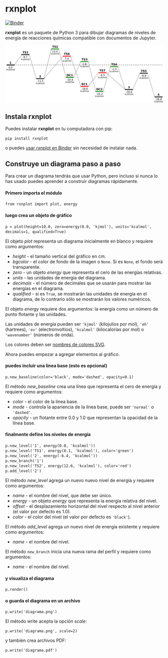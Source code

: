 rxnplot
======

[![Binder](https://mybinder.org/badge_logo.svg)](https://mybinder.org/v2/gh/josemvas/rxnplot.git/HEAD?filepath=examples)

**rxnplot** es un paquete de Python 3 para dibujar diagramas de niveles de energía de reacciones químicas compatible con documentos de Jupyter.

![graphic](abstract.png)


Instala rxnplot
---------------

Puedes instalar **rxnplot** en tu computadora con pip:

    pip install rxnplot

o puedes [usar rxnplot en Binder](https://mybinder.org/v2/gh/josemvas/rxnplot.git/HEAD?filepath=examples) sin necesidad de instalar nada.


Construye un diagrama paso a paso
--------------------------------

Para crear un diagrama tendrás que usar Python, pero incluso si nunca lo has usado puedes aprender a construir diagramas rápidamente.

#### Primero importa el módulo

    from rxnplot import plot, energy

#### luego crea un objeto de gráfico

    p = plot(height=10.0, zero=energy(0.0, 'kjmol'), units='kcalmol', decimals=1, qualified=True)
    
El objeto *plot* representa un diagrama inicialmente en blanco y requiere como argumentos:

- *height* - el tamaño vertical del gráfico en cm.
- *bgcolor* - el color de fondo de la imagen o `None`. Si es `None`, el fondo será transparente.
- *zero* - un objeto *energy* que representa el cero de las energías relativas.
- *units* - las unidades de energía del diagrama.
- *decimals* - el número de decimales que se usarán para mostrar las energías en el diagrama.
- *qualified* - si es `True`, se mostrarán las unidades de energía en el diagrama, de lo contrario sólo se mostrarán los valores numéricos.

El objeto *energy* requiere dos argumentos: la energía como un número de punto flotante y las unidades.

Las unidades de energía pueden ser `'kjmol'` (kilojulios por mol), `'eh'` (hartrees), `'ev'` (electronvoltios), `'kcalmol'` (kilocalorías por mol) o
`'wavenumber'` (números de onda).

Los colores deben ser [nombres de colores SVG](https://upload.wikimedia.org/wikipedia/commons/2/2b/SVG_Recognized_color_keyword_names.svg). 

Ahora puedes empezar a agregar elementos al gráfico.

#### puedes incluir una línea base (esto es opcional)

    p.new_baseline(color='black', mode='dashed', opacity=0.1)

El método *new_baseline* crea una línea que representa el cero de energía y requiere como argumentos:

- *color* - el color de la línea base.
- *mode* - controla la apariencia de la línea base, puede ser `'normal'` o `'dashed'`.
- *opacity* - un flotante entre 0.0 y 1.0 que representan la opacidad de la línea base.

#### finalmente define los niveles de energía

    p.new_level('1', energy(0.0, 'kcalmol'))
    p.new_level('TS1', energy(8.1, 'kcalmol'), color='green')
    p.new_level('2', energy(-6.4, 'kcalmol'))
    p.new_branch('1')
    p.new_level('TS2', energy(12.6, 'kcalmol'), color='red')
    p.add_level('2')

El método *new_level* agrega un nuevo nuevo nivel de energía y requiere como argumentos:

- *name* - el nombre del nivel, que debe ser único.
- *energy* - un objeto *energy* que representa la energía relativa del nivel.
- *offset* - el desplazamiento horizontal del nivel respecto al nivel anterior (el valor por defecto es 1.0).
- *color* - el color del nivel (el valor por defecto es `'black'`).

El método *add_level* agrega un nuevo nivel de energía existente y requiere como argumentos:

- *name* - el nombre del nivel.

El método `new_branch` inicia una nueva rama del perfil y requiere como argumentos:

- *name* - el nombre del nivel.

#### y visualiza el diagrama

    p.render()

#### o guarda el diagrama en un archivo

    p.write('diagrama.png')

El método write acepta la opción *scale*:

    p.write('diagrama.png', scale=2)

y también crea archivos PDF:

    p.write('diagrama.pdf')
